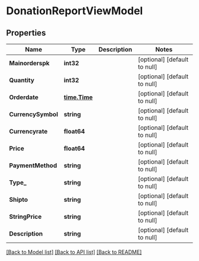 # DonationReportViewModel

## Properties
Name | Type | Description | Notes
------------ | ------------- | ------------- | -------------
**Mainorderspk** | **int32** |  | [optional] [default to null]
**Quantity** | **int32** |  | [optional] [default to null]
**Orderdate** | [**time.Time**](time.Time.md) |  | [optional] [default to null]
**CurrencySymbol** | **string** |  | [optional] [default to null]
**Currencyrate** | **float64** |  | [optional] [default to null]
**Price** | **float64** |  | [optional] [default to null]
**PaymentMethod** | **string** |  | [optional] [default to null]
**Type_** | **string** |  | [optional] [default to null]
**Shipto** | **string** |  | [optional] [default to null]
**StringPrice** | **string** |  | [optional] [default to null]
**Description** | **string** |  | [optional] [default to null]

[[Back to Model list]](../README.md#documentation-for-models) [[Back to API list]](../README.md#documentation-for-api-endpoints) [[Back to README]](../README.md)


